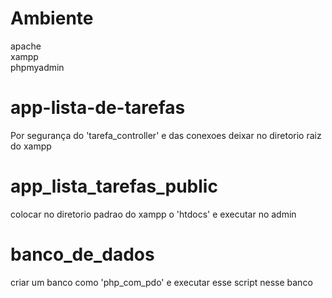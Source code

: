 # Ambiente 
apache <br>
xampp <br>
phpmyadmin <br>


# app-lista-de-tarefas
<p> Por segurança do 'tarefa_controller' e das conexoes deixar no diretorio raiz do xampp</p>

# app_lista_tarefas_public
colocar no diretorio padrao do xampp o 'htdocs' e executar no admin

# banco_de_dados
criar um banco como 'php_com_pdo' e executar esse script nesse banco
